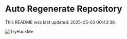 # Auto Regenerate Repository

This README was last updated: 2025-05-03 00:43:38

 ![TryHackMe](https://tryhackme.com/badge/533634)